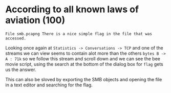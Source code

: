 # According to all known laws of aviation (100)
`File smb.pcapng There is a nice simple flag in the file that was accessed.`

Looking once again at `Statistics -> Conversations -> TCP` and one of the streams we can view seems to contain alot more than the others `bytes B -> A : 71k` so we follow this stream and scroll down and we can see the bee movie script, using the search at the bottom of the dialog box for `flag` gets us the answer.

This can also be sloved by exporting the SMB objects and opening the file in a text editor and searching for the flag.